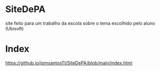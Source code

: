 # SiteDePA
site feito para um trabalho da escola sobre o tema escolhido pelo aluno (Ubisoft)
# Index
https://github.io/jpmsantosTI/SiteDePA/blob/main/index.html
